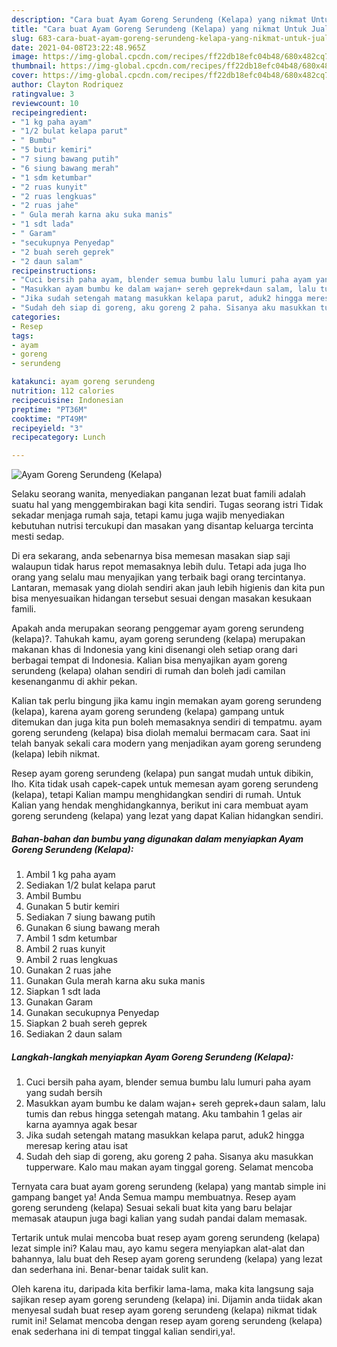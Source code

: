 ```yaml
---
description: "Cara buat Ayam Goreng Serundeng (Kelapa) yang nikmat Untuk Jualan"
title: "Cara buat Ayam Goreng Serundeng (Kelapa) yang nikmat Untuk Jualan"
slug: 683-cara-buat-ayam-goreng-serundeng-kelapa-yang-nikmat-untuk-jualan
date: 2021-04-08T23:22:48.965Z
image: https://img-global.cpcdn.com/recipes/ff22db18efc04b48/680x482cq70/ayam-goreng-serundeng-kelapa-foto-resep-utama.jpg
thumbnail: https://img-global.cpcdn.com/recipes/ff22db18efc04b48/680x482cq70/ayam-goreng-serundeng-kelapa-foto-resep-utama.jpg
cover: https://img-global.cpcdn.com/recipes/ff22db18efc04b48/680x482cq70/ayam-goreng-serundeng-kelapa-foto-resep-utama.jpg
author: Clayton Rodriquez
ratingvalue: 3
reviewcount: 10
recipeingredient:
- "1 kg paha ayam"
- "1/2 bulat kelapa parut"
- " Bumbu"
- "5 butir kemiri"
- "7 siung bawang putih"
- "6 siung bawang merah"
- "1 sdm ketumbar"
- "2 ruas kunyit"
- "2 ruas lengkuas"
- "2 ruas jahe"
- " Gula merah karna aku suka manis"
- "1 sdt lada"
- " Garam"
- "secukupnya Penyedap"
- "2 buah sereh geprek"
- "2 daun salam"
recipeinstructions:
- "Cuci bersih paha ayam, blender semua bumbu lalu lumuri paha ayam yang sudah bersih"
- "Masukkan ayam bumbu ke dalam wajan+ sereh geprek+daun salam, lalu tumis dan rebus hingga setengah matang. Aku tambahin 1 gelas air karna ayamnya agak besar"
- "Jika sudah setengah matang masukkan kelapa parut, aduk2 hingga meresap kering atau isat"
- "Sudah deh siap di goreng, aku goreng 2 paha. Sisanya aku masukkan tupperware. Kalo mau makan ayam tinggal goreng. Selamat mencoba"
categories:
- Resep
tags:
- ayam
- goreng
- serundeng

katakunci: ayam goreng serundeng 
nutrition: 112 calories
recipecuisine: Indonesian
preptime: "PT36M"
cooktime: "PT49M"
recipeyield: "3"
recipecategory: Lunch

---
```



![Ayam Goreng Serundeng (Kelapa)](https://img-global.cpcdn.com/recipes/ff22db18efc04b48/680x482cq70/ayam-goreng-serundeng-kelapa-foto-resep-utama.jpg)

Selaku seorang wanita, menyediakan panganan lezat buat famili adalah suatu hal yang menggembirakan bagi kita sendiri. Tugas seorang istri Tidak sekadar menjaga rumah saja, tetapi kamu juga wajib menyediakan kebutuhan nutrisi tercukupi dan masakan yang disantap keluarga tercinta mesti sedap.

Di era  sekarang, anda sebenarnya bisa memesan masakan siap saji walaupun tidak harus repot memasaknya lebih dulu. Tetapi ada juga lho orang yang selalu mau menyajikan yang terbaik bagi orang tercintanya. Lantaran, memasak yang diolah sendiri akan jauh lebih higienis dan kita pun bisa menyesuaikan hidangan tersebut sesuai dengan masakan kesukaan famili. 



Apakah anda merupakan seorang penggemar ayam goreng serundeng (kelapa)?. Tahukah kamu, ayam goreng serundeng (kelapa) merupakan makanan khas di Indonesia yang kini disenangi oleh setiap orang dari berbagai tempat di Indonesia. Kalian bisa menyajikan ayam goreng serundeng (kelapa) olahan sendiri di rumah dan boleh jadi camilan kesenanganmu di akhir pekan.

Kalian tak perlu bingung jika kamu ingin memakan ayam goreng serundeng (kelapa), karena ayam goreng serundeng (kelapa) gampang untuk ditemukan dan juga kita pun boleh memasaknya sendiri di tempatmu. ayam goreng serundeng (kelapa) bisa diolah memalui bermacam cara. Saat ini telah banyak sekali cara modern yang menjadikan ayam goreng serundeng (kelapa) lebih nikmat.

Resep ayam goreng serundeng (kelapa) pun sangat mudah untuk dibikin, lho. Kita tidak usah capek-capek untuk memesan ayam goreng serundeng (kelapa), tetapi Kalian mampu menghidangkan sendiri di rumah. Untuk Kalian yang hendak menghidangkannya, berikut ini cara membuat ayam goreng serundeng (kelapa) yang lezat yang dapat Kalian hidangkan sendiri.

<!--inarticleads1-->

##### Bahan-bahan dan bumbu yang digunakan dalam menyiapkan Ayam Goreng Serundeng (Kelapa):

1. Ambil 1 kg paha ayam
1. Sediakan 1/2 bulat kelapa parut
1. Ambil  Bumbu
1. Gunakan 5 butir kemiri
1. Sediakan 7 siung bawang putih
1. Gunakan 6 siung bawang merah
1. Ambil 1 sdm ketumbar
1. Ambil 2 ruas kunyit
1. Ambil 2 ruas lengkuas
1. Gunakan 2 ruas jahe
1. Gunakan  Gula merah karna aku suka manis
1. Siapkan 1 sdt lada
1. Gunakan  Garam
1. Gunakan secukupnya Penyedap
1. Siapkan 2 buah sereh geprek
1. Sediakan 2 daun salam




<!--inarticleads2-->

##### Langkah-langkah menyiapkan Ayam Goreng Serundeng (Kelapa):

1. Cuci bersih paha ayam, blender semua bumbu lalu lumuri paha ayam yang sudah bersih
1. Masukkan ayam bumbu ke dalam wajan+ sereh geprek+daun salam, lalu tumis dan rebus hingga setengah matang. Aku tambahin 1 gelas air karna ayamnya agak besar
1. Jika sudah setengah matang masukkan kelapa parut, aduk2 hingga meresap kering atau isat
1. Sudah deh siap di goreng, aku goreng 2 paha. Sisanya aku masukkan tupperware. Kalo mau makan ayam tinggal goreng. Selamat mencoba




Ternyata cara buat ayam goreng serundeng (kelapa) yang mantab simple ini gampang banget ya! Anda Semua mampu membuatnya. Resep ayam goreng serundeng (kelapa) Sesuai sekali buat kita yang baru belajar memasak ataupun juga bagi kalian yang sudah pandai dalam memasak.

Tertarik untuk mulai mencoba buat resep ayam goreng serundeng (kelapa) lezat simple ini? Kalau mau, ayo kamu segera menyiapkan alat-alat dan bahannya, lalu buat deh Resep ayam goreng serundeng (kelapa) yang lezat dan sederhana ini. Benar-benar taidak sulit kan. 

Oleh karena itu, daripada kita berfikir lama-lama, maka kita langsung saja sajikan resep ayam goreng serundeng (kelapa) ini. Dijamin anda tiidak akan menyesal sudah buat resep ayam goreng serundeng (kelapa) nikmat tidak rumit ini! Selamat mencoba dengan resep ayam goreng serundeng (kelapa) enak sederhana ini di tempat tinggal kalian sendiri,ya!.

